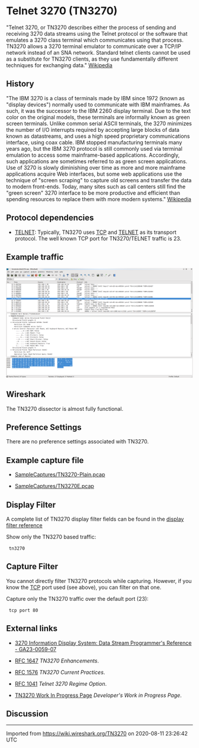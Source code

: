 # Telnet 3270 (TN3270)

"Telnet 3270, or TN3270 describes either the process of sending and receiving 3270 data streams using the Telnet protocol or the software that emulates a 3270 class terminal which communicates using that process. TN3270 allows a 3270 terminal emulator to communicate over a TCP/IP network instead of an SNA network. Standard telnet clients cannot be used as a substitute for TN3270 clients, as they use fundamentally different techniques for exchanging data." [Wikipedia](http://en.wikipedia.org/wiki/TN3270)

## History

"The IBM 3270 is a class of terminals made by IBM since 1972 (known as "display devices") normally used to communicate with IBM mainframes. As such, it was the successor to the IBM 2260 display terminal. Due to the text color on the original models, these terminals are informally known as green screen terminals. Unlike common serial ASCII terminals, the 3270 minimizes the number of I/O interrupts required by accepting large blocks of data known as datastreams, and uses a high speed proprietary communications interface, using coax cable. IBM stopped manufacturing terminals many years ago, but the IBM 3270 protocol is still commonly used via terminal emulation to access some mainframe-based applications. Accordingly, such applications are sometimes referred to as green screen applications. Use of 3270 is slowly diminishing over time as more and more mainframe applications acquire Web interfaces, but some web applications use the technique of "screen scraping" to capture old screens and transfer the data to modern front-ends. Today, many sites such as call centers still find the "green screen" 3270 interface to be more productive and efficient than spending resources to replace them with more modern systems." [Wikipedia](http://en.wikipedia.org/wiki/TN3270)

## Protocol dependencies

  - [TELNET](/TELNET): Typically, TN3270 uses [TCP](/TCP) and [TELNET](/TELNET) as its transport protocol. The well known TCP port for TN3270/TELNET traffic is 23.

## Example traffic

![TN3270 dissection](uploads/__moin_import__/attachments/TN3270/tn3270-wireshark.png "TN3270 dissection")

## Wireshark

The TN3270 dissector is almost fully functional.

## Preference Settings

There are no preference settings associated with TN3270.

## Example capture file

  - [SampleCaptures/TN3270-Plain.pcap](uploads/__moin_import__/attachments/SampleCaptures/TN3270-Plain.pcap)

  - [SampleCaptures/TN3270E.pcap](uploads/__moin_import__/attachments/SampleCaptures/TN3270E.pcap)

## Display Filter

A complete list of TN3270 display filter fields can be found in the [display filter reference](http://www.wireshark.org/docs/dfref/t/tn3270.html)

Show only the TN3270 based traffic:

``` 
 tn3270 
```

## Capture Filter

You cannot directly filter TN3270 protocols while capturing. However, if you know the [TCP](/TCP) port used (see above), you can filter on that one.

Capture only the TN3270 traffic over the default port (23):

``` 
 tcp port 80 
```

## External links

  - [3270 Information Display System: Data Stream Programmer's Reference - GA23-0059-07](http://www-01.ibm.com/support/docview.wss?uid=pub1ga23005907)

  - [RFC 1647](http://www.ietf.org/rfc/rfc1647.txt) *TN3270 Enhancements*.

  - [RFC 1576](http://www.ietf.org/rfc/rfc1576.txt) *TN3270 Current Practices*.

  - [RFC 1041](http://www.ietf.org/rfc/rfc1041.txt) *Telnet 3270 Regime Option*.

  - [TN3270 Work In Progress Page](http://www.roberthogan.net/stuff/tn3270-dissector) *Developer's Work in Progress Page*.

## Discussion

---

Imported from https://wiki.wireshark.org/TN3270 on 2020-08-11 23:26:42 UTC
